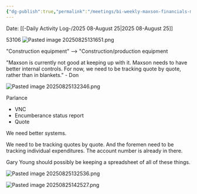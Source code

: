 ```yaml
---
{"dg-publish":true,"permalink":"/meetings/bi-weekly-maxson-financials-meeting/","noteIcon":"","created":"2025-08-25T13:16:08.419-05:00"}
---
```


Date: [[-Daily Activity Log-/2025 08-August 25\|2025 08-August 25]]

53106
![Pasted image 20250825131651.png](/img/user/Pasted%20image%2020250825131651.png)

"Construction equipment" --> "Construction/production equipment


"Maxson is currently not good at keeping up with it. Maxson needs to have better internal controls. For now, we need to be tracking quote by quote, rather than in blankets." - Don

![Pasted image 20250825132346.png](/img/user/Pasted%20image%2020250825132346.png)

Parlance
- VNC
- Encumberance status report
- Quote

We need better systems.

We need to be tracking quotes by quote. And the foremen need to be tracking individual expenditures. The account number is already in there. 

Gary Young should possibly be keeping a spreadsheet of all of these things. 

![Pasted image 20250825132536.png](/img/user/Pasted%20image%2020250825132536.png)

![Pasted image 20250825142527.png](/img/user/Pasted%20image%2020250825142527.png)